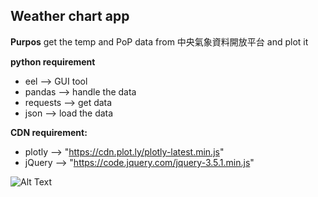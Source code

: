 ## Weather chart app

**Purpos**
get the temp and PoP data from 中央氣象資料開放平台 and plot it

**python requirement**
* eel --> GUI tool
* pandas --> handle the data
* requests --> get data
* json --> load the data

**CDN requirement:**
* plotly --> "https://cdn.plot.ly/plotly-latest.min.js"
* jQuery --> "https://code.jquery.com/jquery-3.5.1.min.js"



![Alt Text](https://upload.cc/i1/2020/10/20/lfrxHE.gif)

